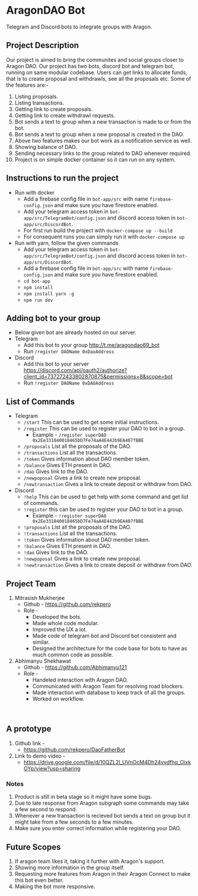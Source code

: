 # AragonDAO Bot
Telegram and Discord bots to integrate groups with Aragon.
## Project Description
Our project is aimed to bring the communites and social groups closer to Aragon DAO. Our project has two bots, discord bot and telegram bot, running on same modular codebase. Users can get links to allocate funds, that is to create proposal and withdrawls, see all the proposals etc.
Some of the features are:- 
1. Listing proposals.
2. Listing transactions.
4. Getting link to create proposals.
3. Getting link to create withdrawl requests.
3. Bot sends a text to group when a new transaction is made to or from the bot.
4. Bot sends a text to group when a new proposal is created in the DAO.
5. Above two features makes our bot work as a notification service as well.
6. Showing balance of DAO.
7. Sending necessary links to the group related to DAO whenever required.
8. Project is on simple docker container so it can run on any system.

## Instructions to run the project
* Run with docker
  - Add a firebase config file in `bot-app/src` with name `firebase-config.json` and make sure you have firestore enabled.
  - Add your telegram access token in `bot-app/src/TelegramBot/config.json` and discord access token in `bot-app/src/DiscordBot`.
  - For first run build the project with `docker-compose up --build`
  - For consequent runs you can simply run it with `docker-compose up`
* Run with yarn, follow the given commands
  - Add your telegram access token in `bot-app/src/TelegramBot/config.json` and discord access token in `bot-app/src/DiscordBot`.
  - Add a firebase config file in `bot-app/src` with name `firebase-config.json` and make sure you have firestore enabled.
  - `cd bot-app`
  - `npm install`
  - `npm install yarn -g`
  - `npm run dev`
## Adding bot to your group
* Below given bot are already hosted on our server.
* Telegram 
  - Add this bot to your group http://t.me/aragondao69_bot
  - Run `/register DAOName 0xDaoAddress`
* Discord 
  - Add this bot to your server https://discord.com/api/oauth2/authorize?client_id=737272433802870875&permissions=8&scope=bot
  -  Run `!register DAOName 0xDAOAddress`
## List of Commands
* Telegram
  - `/start` This can be used to get some initial instructions.
  - `/register` This can be used to register your DAO to bot in a group.
    - Example - `/register superDAO 0x2Ee331840018465bD7Fe74aA4E442b9EA407fBBE`
  - `/proposals` List all the proposals of the DAO.
  - `/transactions` List all the transactions.
  - `/token` Gives information about DAO member token.
  - `/balance` Gives ETH present in DAO.
  - `/dao` Gives link to the DAO.
  - `/newpoposal` Gives a link to create new proposal.
  - `/newtransaction` Gives a link to create deposit or withdraw from DAO.
* Discord
  - `!help` This can be used to get help with some command and get list of commands.
  - `!register` this can be used to register your DAO to bot in a group.
    - Example - `!register superDAO 0x2Ee331840018465bD7Fe74aA4E442b9EA407fBBE`
  - `!proposals` List all the proposals of the DAO.
  - `!transactions` List all the transactions.
  - `!token` Gives information about DAO member token.
  - `!balance` Gives ETH present in DAO.
  - `!dao` Gives link to the DAO.
  - `!newpoposal` Gives a link to create new proposal.
  - `!newtransaction` Gives a link to create deposit or withdraw from DAO.
## Project Team
1. Mitrasish Mukherjee
    * Github - https://github.com/rekpero
    * Role - 
        * Developed the bots.
        * Made whole code modular.
        * Improved the UX a lot.
        * Made code of telegram bot and Discord bot consistent and similar.
        * Designed the architecture for the code base for bots to have as much common code as possible.
2. Abhimanyu Shekhawat 
    * Github - https://github.com/Abhimanyu121
    * Role - 
        * Handeled interaction with Aragon DAO.
        * Communicated with Aragon Team for resolving road blockers.
        * Made interaction with database to keep track of all the groups.
        * Worked on workflow.
<br>

## A prototype
1. Github link - 
    * https://github.com/rekpero/DaoFatherBot
2. Link to demo video - 
    * https://drive.google.com/file/d/10QZL2l_UVnOcM4Dh24vvdfhq_OixkGYp/view?usp=sharing


### Notes
1. Product is still in beta stage so it might have some bugs.
2. Due to late response from Aragon subgraph some commands may take a few second to respond.
3. Whenever a new transaction is recieved bot sends a text on group but it might take from a few seconds to a few minutes.
4. Make sure you enter correct information while registering your DAO.

## Future Scopes
1. If aragon team likes it, taking it further with Aragon's support.
2. Showing more information in the group itself.
3. Requesting more features from Aragon in their Aragon Connect to make this bot even better.
4. Making the bot more responsive.

